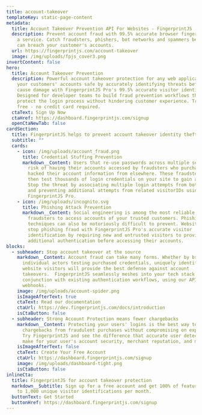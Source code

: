 ```yaml
---
title: account-takeover
templateKey: static-page-content
metadata:
  title: Account Takeover Prevention API For Websites - FingerprintJS
  description: Prevent account fraud with 99.5% accurate browser fingerprinting as
    a service. Catch fraudsters, phishers, bot networks and spammers before they
    can breach your customer's accounts.
  url: https://fingerprintjs.com/account-takeover
  image: /img/uploads/fpjs_cover3.png
invertContent: false
hero:
  title: Account Takeover Prevention
  description: Powerful account takeover protection for any web application. Keep
    your customers' accounts safe by accurately identifying threats before they
    cause damage with FingerprintJS Pro's 99.5% accurate visitor identification.
    Designed for developer teams to build fraud prevention workflows that
    protect the login process without hindering customer experience. Try for
    free - no credit card required.
  ctaText: Sign Up Now
  ctaHref: https://dashboard.fingerprintjs.com/signup
  openCtaNewTab: false
cardSection:
  title: FingerprintJS helps to prevent account takeover identity theft
  subtitle: ""
  cards:
    - icon: /img/uploads/account_fraud.png
      title: Credential Stuffing Prevention
      markdown__Content: Users that re-use passwords across multiple services are at
        risk of having their accounts accessed by fraudsters who purchased or
        hacked their account information from elsewhere. These fraudsters may
        then test thousands of login credentials on your site to gain access.
        Stop the threat by associating multiple login attempts from bot networks
        and preventing additional attempts from related visitorIDs using
        FingerprintJS Pro.
    - icon: /img/uploads/incognito.svg
      title: Phishing Attack Prevention
      markdown__Content: Social engineering is among the most reliable methods for
        fraudsters to access accounts of your trusted customers. Phishing
        techniques can also be notoriously difficult to prevent. Websites can
        stop phishing fraud with FingerprintJS Pro's accurate visitor
        identification by requiring new and untrusted visitors to provide
        additional authentication before accessing their accounts.
blocks:
  - subheader: Stop account takeover at the source
    markdown__Content: Account fraud can take many forms. Whether by brute force or
      individual actors testing purchased credentials, uniquely identifying your
      website visitors will provide the best defense against account
      takeovers.  FingerprintJS seamlessly meshes into your tech stack to run in
      conjunction with existing authentication workflows, using our API and
      webhooks.
    image: /img/uploads/account-spider.png
    isImageAfterText: true
    ctaText: Read our documentation
    ctaUrl: https://dev.fingerprintjs.com/docs/introduction
    isCtaButton: false
  - subheader: Strong Account Protection means fewer chargebacks
    markdown__Content: Protecting your users' logins is the best way to mitigate
      chargebacks from fraudulent purchases without compromising on experience.
      Try FingerprintJS and see the difference that accurate user detection can
      make for your user's account security, merchant reputation, and more.
    isImageAfterText: false
    ctaText: Create Your Free Account
    ctaUrl: https://dashboard.fingerprintjs.com/signup
    image: /img/uploads/dashboard-tight.png
    isCtaButton: false
inlineCta:
  title: FingerprintJS for account takeover protection
  markdown__Subtitle: Sign up for a free account and get 100% of features with up
    to 1,000 unique visitor identifications per month.
  buttonText: Get Started
  buttonHref: https://dashboard.fingerprintjs.com/signup
---
```


